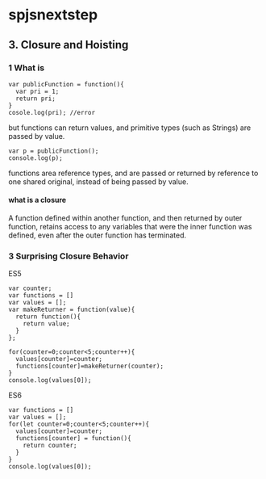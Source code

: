 # spjsnextstep
## 3. Closure and Hoisting
### 1 What is
```
var publicFunction = function(){
  var pri = 1;
  return pri;
}
cosole.log(pri); //error
```
but functions can return values, and primitive types (such as Strings) are passed by value.
```
var p = publicFunction();
console.log(p);
```
functions area reference types, and are passed or returned by reference to one shared original, instead of being passed by value.

#### what is a closure
A function defined within another function, and then returned by outer function, retains access to any variables that were the inner function was defined, even after the outer function has terminated.

### 3 Surprising Closure Behavior
ES5
```
var counter;
var functions = []
var values = [];
var makeReturner = function(value){
  return function(){
    return value;
  }
};

for(counter=0;counter<5;counter++){
  values[counter]=counter;
  functions[counter]=makeReturner(counter);
}
console.log(values[0]);
```
ES6
```
var functions = []
var values = [];
for(let counter=0;counter<5;counter++){
  values[counter]=counter;
  functions[counter] = function(){
    return counter;
  }
}
console.log(values[0]);
```
